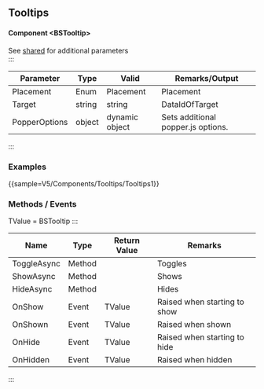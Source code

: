 ﻿## Tooltips

#### Component \<BSTooltip\>
See [shared](layout/shared) for additional parameters    
:::

| Parameter             | Type           | Valid          | Remarks/Output														| 
|-----------------------|----------------|----------------|---------------------------------------------------------------------|
| Placement             | Enum           | Placement      | Placement															| {.table-striped}
| Target                | string		 | string         | DataIdOfTarget					   									|   
| PopperOptions         | object         | dynamic object | Sets additional popper.js options.									|
:::

### Examples

{{sample=V5/Components/Tooltips/Tooltips1}}

### Methods / Events
TValue = BSTooltip
:::

| Name        | Type   | Return Value | Remarks                      |
|-------------|--------|--------------|------------------------------|
| ToggleAsync | Method |              | Toggles                      |
| ShowAsync   | Method |              | Shows                        |
| HideAsync   | Method |              | Hides                        |
| OnShow      | Event  | TValue       | Raised when starting to show |
| OnShown     | Event  | TValue       | Raised when shown            |
| OnHide      | Event  | TValue       | Raised when starting to hide |
| OnHidden    | Event  | TValue       | Raised when hidden           |
:::